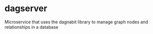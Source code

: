 # dagserver
Microservice that uses the dagnabit library to manage graph nodes and relationships in a database
